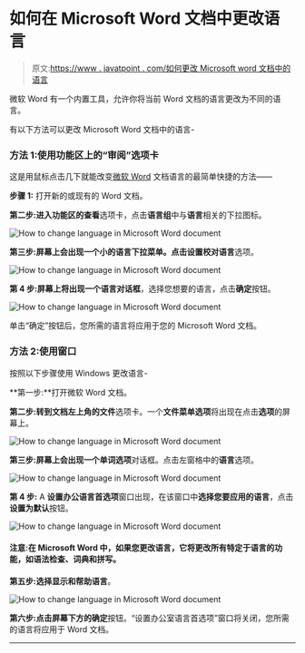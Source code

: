 # 如何在 Microsoft Word 文档中更改语言

> 原文:[https://www . javatpoint . com/如何更改 Microsoft word 文档中的语言](https://www.javatpoint.com/how-to-change-language-in-microsoft-word-document)

微软 Word 有一个内置工具，允许你将当前 Word 文档的语言更改为不同的语言。

有以下方法可以更改 Microsoft Word 文档中的语言-

### 方法 1:使用功能区上的“审阅”选项卡

这是用鼠标点击几下就能改变[微软 Word](https://www.javatpoint.com/ms-word-tutorial) 文档语言的最简单快捷的方法——

**步骤 1:** 打开新的或现有的 Word 文档。

**第二步:**进入功能区的**查看**选项卡，点击**语言组**中与**语言**相关的下拉图标。

![How to change language in Microsoft Word document](../Images/7cf6d239ca39728a8bedeccf0577b950.png)

**第三步:**屏幕上会出现一个小的语言下拉菜单。点击**设置校对语言**选项。

![How to change language in Microsoft Word document](../Images/536ca753afd45ef8fb541616192592fd.png)

**第 4 步:**屏幕上将出现一个**语言对话框**，选择您想要的语言，点击**确定**按钮。

![How to change language in Microsoft Word document](../Images/e26939a0f31809bd1cce9ce65f1f0f18.png)

单击“确定”按钮后，您所需的语言将应用于您的 Microsoft Word 文档。

### 方法 2:使用窗口

按照以下步骤使用 Windows 更改语言-

**第一步:**打开微软 Word 文档。

**第二步:**转到文档左上角的**文件**选项卡。一个**文件菜单选项**将出现在点击**选项**的屏幕上。

![How to change language in Microsoft Word document](../Images/ce71e92328595f5afea2945c78fdd5bd.png)

**第三步:**屏幕上会出现一个**单词选项**对话框。点击左窗格中的**语言**选项。

![How to change language in Microsoft Word document](../Images/ff1d6f92232d77f4e4b81bfa46885bcb.png)

**第 4 步:** A **设置办公语言首选项**窗口出现，在该窗口中**选择您要应用的语言**，点击**设置为默认**按钮。

![How to change language in Microsoft Word document](../Images/f96cf08a791fee8f1a008cc227660c40.png)

#### 注意:在 Microsoft Word 中，如果您更改语言，它将更改所有特定于语言的功能，如语法检查、词典和拼写。

**第五步:**选择**显示和帮助语言**。

![How to change language in Microsoft Word document](../Images/a6c222a5f9d9e7cad7db5eef1162c8ee.png)

**第六步:**点击屏幕下方的**确定**按钮。“设置办公室语言首选项”窗口将关闭，您所需的语言将应用于 Word 文档。

* * *